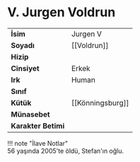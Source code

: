 # V. Jurgen Voldrun  
|  |  |  
|---|---|  
| **İsim** | Jurgen V |  
| **Soyadı** | [[Voldrun]] |  
| **Hizip** |  |  
| **Cinsiyet** | Erkek |  
| **Irk** | Human |  
| **Sınıf** |  |  
| **Kütük** | [[Könningsburg]] |  
| **Münasebet** |  |  
| **Karakter Betimi** |  |  
  
  
!!! note "İlave Notlar"  
	56 yaşında 2005'te öldü, Stefan'ın oğlu.  
